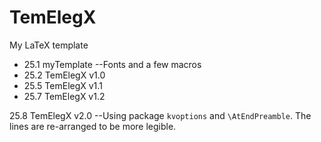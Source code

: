 # TemElegX
My LaTeX template

- 25.1 myTemplate      --Fonts and a few macros
- 25.2 TemElegX v1.0
- 25.5 TemElegX v1.1
- 25.7 TemElegX v1.2

25.8 TemElegX v2.0   --Using package `kvoptions` and `\AtEndPreamble`. The lines are re-arranged to be more legible.
